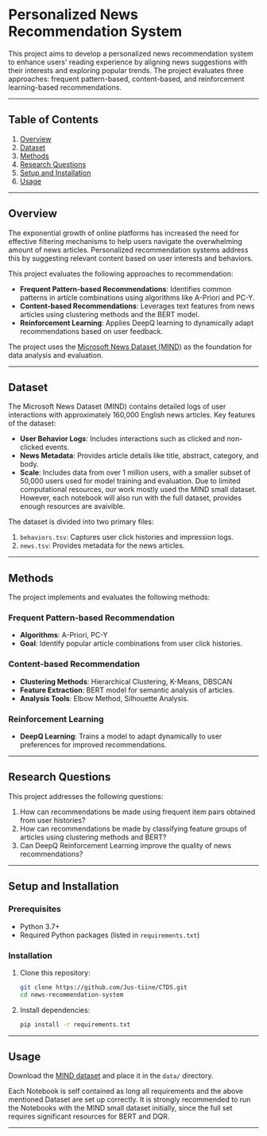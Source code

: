 
# Personalized News Recommendation System

This project aims to develop a personalized news recommendation system to enhance users' reading experience by aligning news suggestions with their interests and exploring popular trends. The project evaluates three approaches: frequent pattern-based, content-based, and reinforcement learning-based recommendations.

---

## Table of Contents
1. [Overview](#overview)
2. [Dataset](#dataset)
3. [Methods](#methods)
4. [Research Questions](#research-questions)
5. [Setup and Installation](#setup-and-installation)
6. [Usage](#usage)

---

## Overview
The exponential growth of online platforms has increased the need for effective filtering mechanisms to help users navigate the overwhelming amount of news articles. Personalized recommendation systems address this by suggesting relevant content based on user interests and behaviors.

This project evaluates the following approaches to recommendation:
- **Frequent Pattern-based Recommendations**: Identifies common patterns in article combinations using algorithms like A-Priori and PC-Y.
- **Content-based Recommendations**: Leverages text features from news articles using clustering methods and the BERT model.
- **Reinforcement Learning**: Applies DeepQ learning to dynamically adapt recommendations based on user feedback.

The project uses the [Microsoft News Dataset (MIND)](https://msnews.github.io/) as the foundation for data analysis and evaluation.

---

## Dataset
The Microsoft News Dataset (MIND) contains detailed logs of user interactions with approximately 160,000 English news articles. Key features of the dataset:
- **User Behavior Logs**: Includes interactions such as clicked and non-clicked events.
- **News Metadata**: Provides article details like title, abstract, category, and body.
- **Scale**: Includes data from over 1 million users, with a smaller subset of 50,000 users used for model training and evaluation. Due to limited computational resources, our work mostly used the MIND small dataset. However, each notebook will also run with the full dataset, provides enough resources are avaivible.

The dataset is divided into two primary files:
1. `behaviors.tsv`: Captures user click histories and impression logs.
2. `news.tsv`: Provides metadata for the news articles.

---

## Methods
The project implements and evaluates the following methods:

### Frequent Pattern-based Recommendation
- **Algorithms**: A-Priori, PC-Y
- **Goal**: Identify popular article combinations from user click histories.

### Content-based Recommendation
- **Clustering Methods**: Hierarchical Clustering, K-Means, DBSCAN
- **Feature Extraction**: BERT model for semantic analysis of articles.
- **Analysis Tools**: Elbow Method, Silhouette Analysis.

### Reinforcement Learning
- **DeepQ Learning**: Trains a model to adapt dynamically to user preferences for improved recommendations.

---

## Research Questions
This project addresses the following questions:
1. How can recommendations be made using frequent item pairs obtained from user histories?
2. How can recommendations be made by classifying feature groups of articles using clustering methods and BERT?
3. Can DeepQ Reinforcement Learning improve the quality of news recommendations?

---

## Setup and Installation
### Prerequisites
- Python 3.7+
- Required Python packages (listed in `requirements.txt`)

### Installation
1. Clone this repository:
   ```bash
   git clone https://github.com/Jus-tiine/CTDS.git
   cd news-recommendation-system
   ```
2. Install dependencies:
   ```bash
   pip install -r requirements.txt
   ```

---

## Usage
Download the [MIND dataset](https://msnews.github.io/) and place it in the `data/` directory.

Each Notebook is self contained as long all requirements and the above mentioned Dataset are set up correctly.
It is strongly recommended to run the Notebooks with the MIND small dataset initially, since the full set requires significant resources for BERT and DQR.

---
